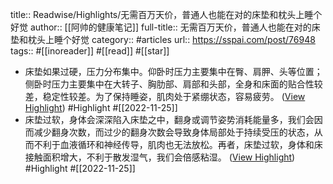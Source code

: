 title:: Readwise/Highlights/无需百万天价，普通人也能在对的床垫和枕头上睡个好觉
author:: [[阿帅的健康笔记]]
full-title:: 无需百万天价，普通人也能在对的床垫和枕头上睡个好觉
category:: #articles
url:: https://sspai.com/post/76948
tags:: #[[inoreader]] #[[read]] #[[star]]

- 床垫如果过硬，压力分布集中。仰卧时压力主要集中在臀、肩胛、头等位置；侧卧时压力主要集中在大转子、胸肋部、肩部和头部，全身和床面的贴合性较差，稳定性较差。为了保持睡姿，肌肉处于紧绷状态，容易疲劳。 ([View Highlight](https://read.readwise.io/read/01gjpc89b5c4xpb2g8746jwp17)) #Highlight #[[2022-11-25]]
- 床垫过软，身体会深深陷入床垫之中，翻身或调节姿势消耗能量多，我们会因而减少翻身次数，而过少的翻身次数会导致身体局部处于持续受压的状态，从而不利于血液循环和神经传导，肌肉也无法放松。再者，床垫过软，身体和床接触面积增大，不利于散发湿气，我们会倍感粘湿。 ([View Highlight](https://read.readwise.io/read/01gjpc8c7bx72pjxt3k7yae5qj)) #Highlight #[[2022-11-25]]